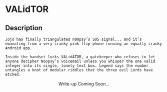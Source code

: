 # VALidTOR

## Description
```
Jojo has finally triangulated n00psy’s SOS signal... and it’s emanating from a very cranky pink flip-phone running an equally cranky Android app.

Inside the handset lurks VALidATOR, a gatekeeper who refuses to let anyone decipher Noopsy’s voicemail unless you whisper the one valid integer into its single, lonely text box. Legend says the number untangles a knot of modular riddles that the three evil Lords have etched.
```
<p align="center">
    Write-up Coming Soon...
</p>